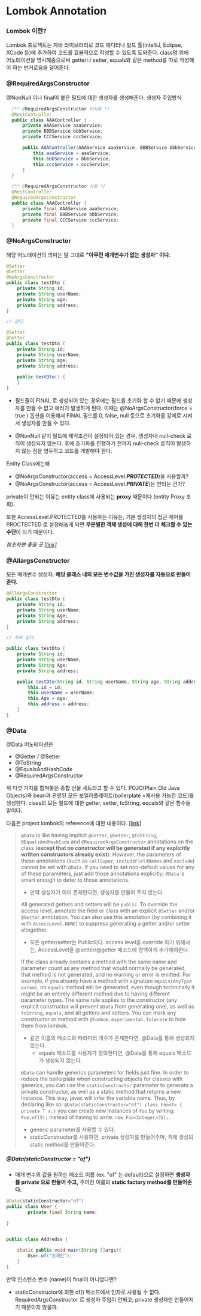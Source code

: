 # Lombok Annotation

### Lombok 이란? 

Lombok 프로젝트는 자바 라이브러리로 코드 에디터나 빌드 툴(IntelliJ, Eclipse, XCode 등)에 추가하여 코드를 효율적으로 작성할 수 있도록 도와준다. class명 위에 어노테이션을 명시해줌으로써 getter나 setter, equals와 같은 method를 따로 작성해야 하는 번거로움을 덜어준다.



### @RequiredArgsConstructor

@NonNull 이나 final이 붙은 필드에 대한 생성자를 생성해준다. 생성자 주입방식

```java
  /** @RequiredArgsConstructor 미사용 */
  @RestController
  public class AAAController {
      private AAAService aaaService;
      private BBBService bbbService;
      private CCCService cccService;

      public AAAController(AAAService aaaService, BBBService bbbService, CCCService cccService) {
          this.aaaService = aaaService;
          this.bbbService = bbbService;
          this.cccService = cccService;
      }
  }

  /** @RequiredArgsConstructor 사용 */
  @RestController
  @RequiredArgsConstructor
  public class AAAController {
      private final AAAService aaaService;
      private final BBBService bbbService;
      private final CCCService cccService;
  }
```



### @NoArgsConstructor

해당 어노테이션의 의미는 말 그대로 **"아무런 매개변수가 없는 생성자" 이다.**

```java
@Setter
@Getter
@NoArgsConstructor
public class testDto {
    private String id;
    private String userName;
    private String age;
    private String address;
}

// 같다.

@Setter
@Getter
public class testDto {
    private String id;
    private String userName;
    private String age;
    private String address;
  
    public testDto() {
    }
}
```

- 필드들이 FINAL 로 생성되어 있는 경우에는 필드를 초기화 할 수 없기 때문에 생성자를 만들 수 없고 에러가 발생하게 된다. 이때는 @NoArgsConstructor(force = true ) 옵션을 이용해서 FINAL 필드를 0, false, null 등으로 초기화를 강제로 시켜서 생성자를 만들 수 있다.

- @NonNull 같이 필드에 제약조건이 설정되어 있는 경우, 생성자내 null-check 로직이 생성되지 않는다. 후에 초기화를 진행하기 전까지 null-check 로직이 발생하지 않는 점을 염두하고 코드를 개발해야 한다.



Entity Class에는왜

- @NoArgsConstructor(access = AccessLevel.***PROTECTED***)을 사용할까?
- @NoArgsConstructor(access = AccessLevel.***PRIVATE***)는 안되는 건가?

private이 안되는 이유는 entity class에 사용되는 **proxy** 때문이다 (entity Proxy 조회).

또한 AccessLevel.PROTECTED를 사용하는 이유는, 기본 생성자의 접근 제어를 PROCTECTED 로 설정해놓게 되면 **무분별한 객체 생성에 대해 한번 더 체크할 수 있는 수단**이 되기 때문이다.

*참조하면 좋을 곳 [[link]](https://www.popit.kr/%EC%8B%A4%EB%AC%B4%EC%97%90%EC%84%9C-lombok-%EC%82%AC%EC%9A%A9%EB%B2%95/)*



### @AllargsConstructor

모든 매개변수 생성자. **해당 클래스 내의 모든 변수값을 가진 생성자를 자동으로 만들어 준다.**

```java
@AllArgsConstructor
public class testDto {
    private String id;
    private String userName;
    private String Age;
    private String address;
}

// 서로 같다.

public class testDto {
    private String id;
    private String userName;
    private String Age;
    private String address;

    public testDto(String id, String userName, String age, String address) {
        this.id = id;
        this.userName = userName;
        this.Age = age;
        this.address = address;
    }
}
```



### @Data

@Data 어노테이션은

- @Getter / @Setter
- @ToString
- @EqualsAndHashCode
- @RequiredArgsConstructor 

위 다섯 가지를 합쳐놓은 종합 선물 세트라고 할 수 있다. POJO(Plain Old Java Objects)와 bean과 관련된 모든 보일러플레이트(boilerplate =재사용 가능한 코드)를 생성한다. class의 모든 필드에 대한 getter, setter, toString, equals와 같은 함수들 말이다.



다음은 project lombok의 reference에 대한 내용이다. [[link]](https://projectlombok.org/features/Data)

> `@Data` is like having implicit `@Getter`, `@Setter`, `@ToString`, `@EqualsAndHashCode` and `@RequiredArgsConstructor` annotations on the class (**except that no constructor will be generated if any explicitly written constructors already exist**). However, the parameters of these annotations (such as `callSuper`, `includeFieldNames` and `exclude`) cannot be set with `@Data`. If you need to set non-default values for any of these parameters, just add those annotations explicitly; `@Data` is smart enough to defer to those annotations.
>
> - 만약 생성자가 이미 존재한다면, 생성자를 만들어 주지 않는다.
>
> All generated getters and setters will be `public`. To override the access level, annotate the field or class with an explicit `@Setter` and/or `@Getter` annotation. You can also use this annotation (by combining it with `AccessLevel.NONE`) to suppress generating a getter and/or setter altogether.
>
> - 모든 getter/setter는 Public이다. access level을 override 하기 위해서는, AccessLevel을 @setter/@getter 메소드에 명백하게 추가해야한다.
>
> If the class already contains a method with the same name and parameter count as any method that would normally be generated, that method is not generated, and no warning or error is emitted. For example, if you already have a method with signature `equals(AnyType param)`, no `equals` method will be generated, even though technically it might be an entirely different method due to having different parameter types. The same rule applies to the constructor (any explicit constructor will prevent `@Data` from generating one), as well as `toString`, `equals`, and all getters and setters. You can mark any constructor or method with `@lombok.experimental.Tolerate` to hide them from lombok.
>
> - 같은 이름의 메소드와 파라미터 개수가 존재한다면, @Data를 통해 생성되지 않는다.
>   - equals 메소드를 사용자가 정의한다면, @Data를 통해 equals 메소드가 생성되지 않는다.
>
> `@Data` can handle generics parameters for fields just fine. In order to reduce the boilerplate when constructing objects for classes with generics, you can use the `staticConstructor` parameter to generate a private constructor, as well as a static method that returns a new instance. This way, javac will infer the variable name. Thus, by declaring like so: `@Data(staticConstructor="of") class Foo<T> { private T x;}` you can create new instances of `Foo` by writing: `Foo.of(5);` instead of having to write: `new Foo<Integer>(5);`.
>
> - generic parameter를 사용할 수 있다. 
> - staticConstructor를 사용하면, private 생성자를 만들어주며, 객체 생성의 static method를 만들어준다.





##### @Data(staticConstructor = "of")

- 매개 변수의 값을 원하는 메소드 이름 (ex. "of" 는 default)으로 설정하면 **생성자를 private 으로 만들어 주고,** 주어진 이름의 **static factory method를 만들어준다.**

```java
@Data(staticConstructor="of")
public class User {
		private final String name; 
  
}


public class Addredss {

    static public void main(String []args){
        User.of("조재민");
    }
}
```



만약 인스턴스 변수 (name)이 final이 아니었다면? 

- staticConstructor에 의한 of() 메소드에서 인자로 사용될 수 없다. RequiredArgsConstructor 로 생성자 주입이 안되고, private 생성자만 만들어지기 때문이지 않을까.




